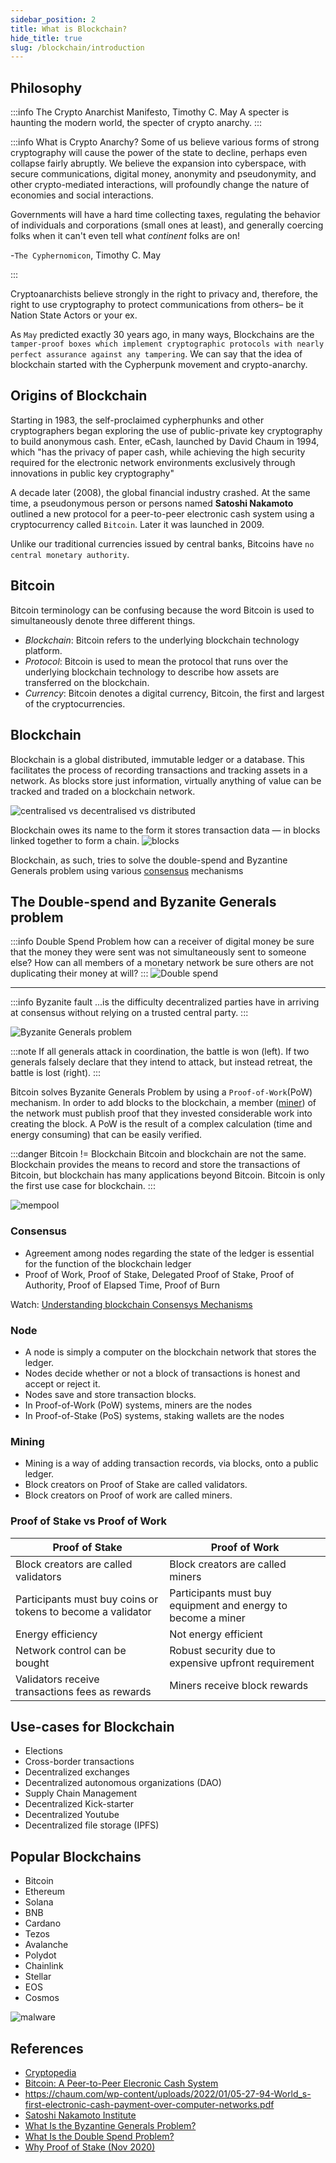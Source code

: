 ```yaml
---
sidebar_position: 2
title: What is Blockchain? 
hide_title: true
slug: /blockchain/introduction
---
```


## Philosophy

:::info The Crypto Anarchist Manifesto, Timothy C. May
A specter is haunting the modern world, the specter of crypto anarchy.
:::

:::info What is Crypto Anarchy?
Some of us believe various forms of strong cryptography
     will cause the power of the state to decline, perhaps even
     collapse fairly abruptly. We believe the expansion into
     cyberspace, with secure communications, digital money,
     anonymity and pseudonymity, and other crypto-mediated
     interactions, will profoundly change the nature of
     economies and social interactions.

 Governments will have a hard time collecting taxes,
     regulating the behavior of individuals and corporations
     (small ones at least), and generally coercing folks when it
     can't even tell what _continent_ folks are on!

-`The Cyphernomicon`, Timothy C. May

:::

Cryptoanarchists believe strongly in the right to privacy and, therefore, the right to use cryptography to protect communications from others– be it Nation State Actors or your ex.

As `May` predicted exactly 30 years ago, in many ways, Blockchains are the `tamper-proof boxes which implement cryptographic protocols with nearly perfect assurance against any tampering`. We can say that the idea of blockchain started with the Cypherpunk movement and crypto-anarchy.

## Origins of Blockchain
Starting in 1983, the self-proclaimed cypherphunks and other cryptographers began exploring the use of public-private key cryptography to build anonymous cash. Enter, eCash, launched by David Chaum in 1994, which "has the privacy of paper cash, while achieving the high security required for the electronic network environments exclusively through innovations in public key cryptography"

A decade later (2008), the global financial industry crashed. At the same time, a pseudonymous person or persons named **Satoshi Nakamoto** outlined a new protocol for a peer-to-peer electronic cash system using a cryptocurrency called `Bitcoin`. Later it was launched in 2009. 

Unlike our traditional currencies issued by central banks, Bitcoins have `no central monetary authority`.

## Bitcoin

Bitcoin terminology can be confusing because the word Bitcoin is used to simultaneously denote three different things. 

- *Blockchain*: Bitcoin refers to the underlying blockchain technology platform. 
- *Protocol*: Bitcoin is used to mean the protocol that runs over the underlying blockchain technology to describe how assets are transferred on the blockchain. 
- *Currency*: Bitcoin denotes a digital currency, Bitcoin, the first and largest of the cryptocurrencies.

## Blockchain

Blockchain is a global distributed, immutable ledger or a database. This facilitates the process of recording transactions and tracking assets in a network. As blocks store just information, virtually anything of value can be tracked and traded on a blockchain network.

![centralised vs decentralised vs distributed](/img/centralised-decentralised.gif)

Blockchain owes its name to the form it stores transaction data — in blocks linked together to form a chain.
![blocks](/img/blocks.jpg)

Blockchain, as such, tries to solve the double-spend and Byzantine Generals problem using various [consensus](#consensus) mechanisms

## The Double-spend and Byzanite Generals problem
:::info Double Spend Problem
how can a receiver of digital money be sure that the money they were sent was not simultaneously sent to someone else? How can all members of a monetary network be sure others are not duplicating their money at will?
:::
![Double spend](/img/double-spend.png)

---

:::info Byzanite fault
...is the difficulty decentralized parties have in arriving at consensus without relying on a trusted central party.
:::

![Byzanite Generals problem](/img/Byzantine_Generals.png)

:::note
If all generals attack in coordination, the battle is won (left). If two generals falsely declare that they intend to attack, but instead retreat, the battle is lost (right).
:::

Bitcoin solves Byzanite Generals Problem by using a `Proof-of-Work`(PoW) mechanism. In order to add blocks to the blockchain, a member ([miner](#mining)) of the network must publish proof that they invested considerable work into creating the block. A PoW is the result of a complex calculation (time and energy consuming) that can be easily verified. 

:::danger Bitcoin != Blockchain
Bitcoin and blockchain are not the same. Blockchain provides the means to record and store the transactions of Bitcoin, but blockchain has many applications beyond Bitcoin. Bitcoin is only the first use case for blockchain.
:::

![mempool](/img/bitcoin-transaction.png)

### Consensus
- Agreement among nodes regarding the state of the ledger is essential for the function of the blockchain ledger
- Proof of Work, Proof of Stake, Delegated Proof of Stake, Proof of Authority, Proof of Elapsed Time, Proof of Burn 

Watch: [Understanding blockchain Consensys Mechanisms](https://www.youtube.com/watch?v=ojxfbN78WFQ)

### Node
- A node is simply a computer on the blockchain network that stores the ledger.
- Nodes decide whether or not a block of transactions is honest and accept or reject it.
- Nodes save and store transaction blocks.
- In Proof-of-Work (PoW) systems, miners are the nodes
- In Proof-of-Stake (PoS) systems, staking wallets are the nodes

### Mining
- Mining is a way of adding transaction records, via blocks, onto a public ledger.
- Block creators on Proof of Stake are called validators.
- Block creators on Proof of work are called miners.

### Proof of Stake vs Proof of Work
| Proof of Stake   	|  Proof of Work|   	
|---	|---	|
|Block creators are called validators   	|Block creators are called miners|
|Participants must buy coins or tokens to become a validator|Participants must buy equipment and energy to become a miner|   	
|Energy efficiency|Not energy efficient|
|Network control can be bought|Robust security due to expensive upfront requirement|
|Validators receive transactions fees as rewards|Miners receive block rewards|

## Use-cases for Blockchain
- Elections
- Cross-border transactions
- Decentralized exchanges
- Decentralized autonomous organizations (DAO)
- Supply Chain Management
- Decentralized Kick-starter
- Decentralized Youtube
- Decentralized file storage (IPFS)

## Popular Blockchains
- Bitcoin
- Ethereum
- Solana
- BNB
- Cardano
- Tezos
- Avalanche
- Polydot
- Chainlink
- Stellar
- EOS
- Cosmos

![malware](https://i.imgflip.com/1pew3c.jpg)


## References

- [Cryptopedia](https://www.gemini.com/cryptopedia/explore#intro)
- [Bitcoin: A Peer-to-Peer Elecronic Cash System](https://bitcoin.org/bitcoin.pdf)
- https://chaum.com/wp-content/uploads/2022/01/05-27-94-World_s-first-electronic-cash-payment-over-computer-networks.pdf
- [Satoshi Nakamoto Institute](https://nakamotoinstitute.org/literature/)
- [What Is the Byzantine Generals Problem?](https://river.com/learn/what-is-the-byzantine-generals-problem/#:~:text=The%20Byzantine%20Generals%20Problem%20describes,solve%20the%20Byzantine%20Generals%20Problem.) 
- [What Is the Double Spend Problem?](https://river.com/learn/what-is-the-double-spend-problem/#:~:text=The%20Double%20Spend%20Problem%20describes,member%20to%20verify%20every%20transaction.)
- [Why Proof of Stake (Nov 2020)](https://vitalik.ca/general/2020/11/06/pos2020.html)
